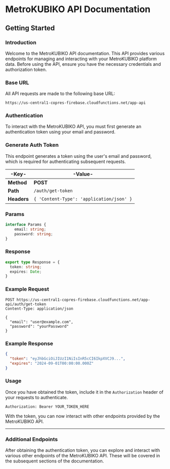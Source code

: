 # MetroKUBIKO API Documentation

## Getting Started

### Introduction

Welcome to the MetroKUBIKO API documentation. This API provides various endpoints for managing and interacting with your MetroKUBIKO platform data. Before using the API, ensure you have the necessary credentials and authorization token.

### Base URL

All API requests are made to the following base URL:

```plaintext
https://us-central1-copres-firebase.cloudfunctions.net/app-api
```

### Authentication

To interact with the MetroKUBIKO API, you must first generate an authentication token using your email and password.

### Generate Auth Token

This endpoint generates a token using the user's email and password, which is required for authenticating subsequent requests.

| -Key-            | -Value-                                                      |
|------------------|--------------------------------------------------------------|
| **Method**       | **POST**                                                     |
| **Path**         | `/auth/get-token`                                            |
| **Headers**      | `{ 'Content-Type': 'application/json' }`                     |

### Params

```typescript
interface Params {
    email: string;
    password: string;
}
```

### Response

```typescript
export type Response = {
  token: string;
  expires: Date;
}
```

### Example Request

```http
POST https://us-central1-copres-firebase.cloudfunctions.net/app-api/auth/get-token
Content-Type: application/json

{
  "email": "user@example.com",
  "password": "yourPassword"
}
```

### Example Response

```json
{
  "token": "eyJhbGciOiJIUzI1NiIsInR5cCI6IkpXVCJ9...",
  "expires": "2024-09-01T00:00:00.000Z"
}
```

### Usage

Once you have obtained the token, include it in the `Authorization` header of your requests to authenticate.

```http
Authorization: Bearer YOUR_TOKEN_HERE
```

With the token, you can now interact with other endpoints provided by the MetroKUBIKO API.

---

### Additional Endpoints

After obtaining the authentication token, you can explore and interact with various other endpoints of the MetroKUBIKO API. These will be covered in the subsequent sections of the documentation.
